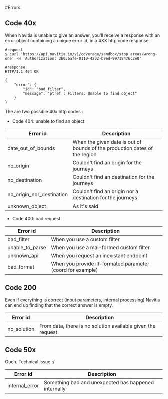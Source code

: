 #Errors

Code 40x
--------
When Navitia is unable to give an answer, you'll receive a response with an error object
containing a unique error id, in a 4XX http code response

```shell
#request
$ curl 'https://api.navitia.io/v1/coverage/sandbox/stop_areas/wrong-one' -H 'Authorization: 3b036afe-0110-4202-b9ed-99718476c2e0'

#response
HTTP/1.1 404 OK

{
    "error": {
        "id": "bad_filter",
        "message": "ptref : Filters: Unable to find object"
    }
}
```

The are two possible 40x http codes :

-   Code 404: unable to find an object

| Error id                    | Description                                                                |
|-----------------------------|----------------------------------------------------------------------------|
| date_out_of_bounds          | When the given date is out of bounds of the production dates of the region |
| no_origin                   | Couldn't find an origin for the journeys                                   |
| no_destination              | Couldn't find an destination for the journeys                              |
| no_origin_nor_destination   | Couldn't find an origin nor a destination for the journeys                 |
| unknown_object              | As it's said                                                               |

-   Code 400: bad request

| Error id          | Description                                                 |
|-------------------|-------------------------------------------------------------|
| bad_filter        | When you use a custom filter                                |
| unable_to_parse   | When you use a mal-formed custom filter                     |
| unknown_api       | When you request an inexistant endpoint                     |
| bad_format        | When you provide ill-formated parameter (coord for example) |


Code 200
--------
Even if everything is correct (input parameters, internal processing)
Navitia can end up finding that the correct answer is empty.

| Error id                    | Description                                                                |
|-----------------------------|----------------------------------------------------------------------------|
| no_solution                 | From data, there is no solution available given the request                |


Code 50x
--------

Ouch. Technical issue :/

| Error id          | Description                                                 |
|-------------------|-------------------------------------------------------------|
| internal_error    | Something bad and unexpected has happened internally        |
